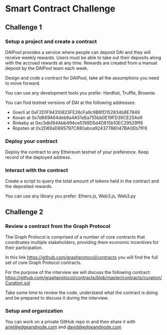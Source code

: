 # Smart Contract Challenge

## Challenge 1
### Setup a project and create a contract

DAIPool provides a service where people can deposit DAI and they will receive weekly rewards. Users must be able to take out their deposits along with the accrued rewards at any time. Rewards are created from a manual deposit by the DAIPool team each week.

Design and code a contract for DAIPool, take all the assumptions you need to move forward.

You can use any development tools you prefer: Hardhat, Truffle, Brownie.

You can find testnet versions of DAI at the following addresses:
- Goerli at 0xF2D1F94310823FE26cFa9c9B6fD152834b8E7849
- Kovan at 0x7d669A64deb8a4A51eEa755bb0E19FD39CE25Ae9
- Rinkeby at 0xc3dbf84Abb494ce5199D5d4D815b10EC29529ff8
- Ropsten at 0x2D69aD895797C880abce92437788047BA0Eb7fF6

### Deploy your contract

Deploy the contract to any Ethereum testnet of your preference. Keep record of the deployed address.

### Interact with the contract

Create a script to query the total amount of tokens held in the contract and the deposited rewards.

You can use any library you prefer: Ethers.js, Web3.js, Web3.py

## Challenge 2
### Review a contract from the Graph Protocol

The Graph Protocol is comprised of a number of core contracts that coordinates multiple stakeholders, providing them economic incentives for their participation.

In this link https://github.com/graphprotocol/contracts you will find the full set of core Graph Protocol contracts.

For the purpose of the interview we will discuss the following contract:
https://github.com/graphprotocol/contracts/blob/master/contracts/curation/Curation.sol

Take some time to review the code, understand what the contract is doing and be prepared to discuss it during the interview.

### Setup and organization

You can work on a private GitHub repo in and then share it with ariel@edgeandnode.com and david@edgeandnode.com
